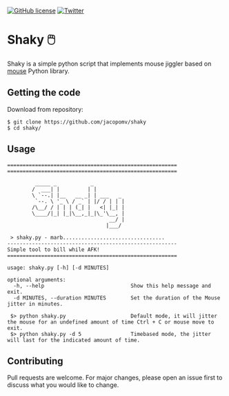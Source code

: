 <a href="https://github.com/jacopomv/shaky/blob/main/LICENSE"><img alt="GitHub license" src="https://img.shields.io/github/license/jacopomv/shaky?style=plastic"></a>
[![Twitter](https://img.shields.io/twitter/url?label=Follow%20%40marb0x08&style=social&url=https%3A%2F%2Ftwitter.com%2Fmarb_0x08)](https://twitter.com/marb_0x08)

# Shaky 🖱️

Shaky is a simple python script that implements mouse jiggler based on [mouse](https://pypi.org/project/mouse/) Python library.

## Getting the code
Download from repository:

    $ git clone https://github.com/jacopomv/shaky
    $ cd shaky/

## Usage
    =======================================================
    =======================================================

             _____ _           _
            /  ___| |         | |
            \ `--.| |__   __ _| | ___   _
             `--. \ '_ \ / _` | |/ / | | |
            /\__/ / | | | (_| |   <| |_| |
            \____/|_| |_|\__,_|_|\_'\__, |
                                     __/ |
                                    |___/

     > shaky.py - marb.................................
    -------------------------------------------------------
    Simple tool to bill while AFK!
    =======================================================

    usage: shaky.py [-h] [-d MINUTES]

    optional arguments:
      -h, --help                            Show this help message and exit.         
      -d MINUTES, --duration MINUTES        Set the duration of the Mouse jitter in minutes.
     
     $> python shaky.py                     Default mode, it will jitter the mouse for an undefined amount of time Ctrl + C or mouse move to exit.
     $> python shaky.py -d 5                Timebased mode, the jitter will last for the indicated amount of time.
     
## Contributing
Pull requests are welcome. For major changes, please open an issue first to discuss what you would like to change.
